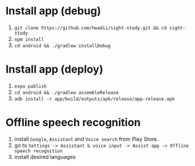 # Install app (debug)

1. `git clone https://github.com/hwadii/sight-study.git && cd sight-study`
2. `npm install`
3. `cd android && ./gradlew installDebug`

# Install app (deploy)

1. `expo publish`
2. `cd android && ./gradlew assembleRelease`
3. `adb install -r app/build/outputs/apk/release/app-release.apk`

# Offline speech recognition

1. install `Google`, `Assistant` and `Voice search` from Play Store.
2. go to `Settings -> Assistant & voice input -> Assist app -> Offline speech recognition`
3. install desired languages

